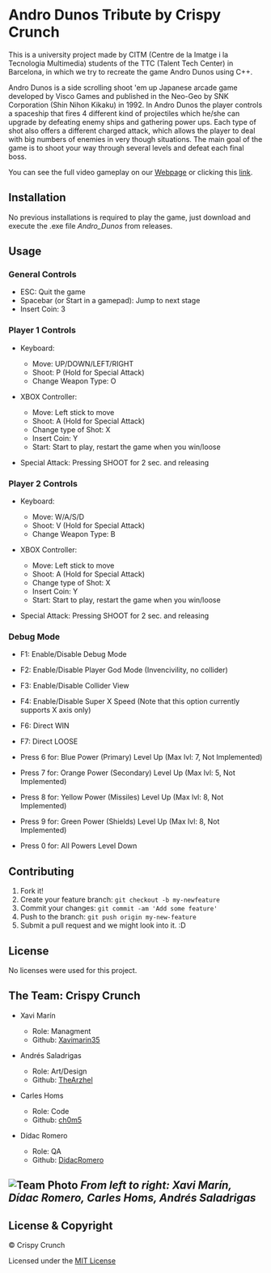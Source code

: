 ﻿# Andro Dunos Tribute by Crispy Crunch
This is a university project made by CITM (Centre de la Imatge i la Tecnologia Multimedia) students of the TTC (Talent Tech Center) in Barcelona, in which we try to recreate the game Andro Dunos using C++.

Andro Dunos is a side scrolling shoot 'em up Japanese arcade game developed by Visco Games and published in the Neo-Geo by SNK Corporation (Shin Nihon Kikaku) in 1992. In Andro Dunos the player controls a spaceship that fires 4 different kind of projectiles which he/she can upgrade by defeating enemy ships and gathering power ups. Each type of shot also offers a different charged attack, which allows the player to deal with big numbers of enemies in very though situations. The main goal of the game is to shoot your way through several levels and defeat each final boss.

You can see the full video gameplay on our [Webpage](https://goo.gl/3yk2Mg) or clicking this [link](https://goo.gl/DHgDgy).

## Installation
No previous installations is required to play the game, just download and execute the .exe file *Andro_Dunos* from releases.

## Usage
### General Controls
- ESC: Quit the game
- Spacebar (or Start in a gamepad): Jump to next stage 
- Insert Coin: 3

### Player 1 Controls
- Keyboard:
	- Move: UP/DOWN/LEFT/RIGHT
	- Shoot: P (Hold for Special Attack)
	- Change Weapon Type: O
	
- XBOX Controller:
	- Move: Left stick to move
	- Shoot: A (Hold for Special Attack)
	- Change type of Shot: X
	- Insert Coin: Y
	- Start: Start to play, restart the game when you win/loose

- Special Attack: Pressing SHOOT for 2 sec. and releasing

### Player 2 Controls
- Keyboard:
	- Move: W/A/S/D
	- Shoot: V (Hold for Special Attack)
	- Change Weapon Type: B
	
- XBOX Controller:
	- Move: Left stick to move
	- Shoot: A (Hold for Special Attack)
	- Change type of Shot: X
	- Insert Coin: Y
	- Start: Start to play, restart the game when you win/loose

- Special Attack: Pressing SHOOT for 2 sec. and releasing

### Debug Mode
- F1: Enable/Disable Debug Mode
- F2: Enable/Disable Player God Mode (Invencivility, no collider)
- F3: Enable/Disable Collider View
- F4: Enable/Disable Super X Speed (Note that this option currently supports X axis only)
- F6: Direct WIN
- F7: Direct LOOSE

- Press 6 for: Blue Power (Primary) Level Up (Max lvl: 7, Not Implemented)
- Press 7 for: Orange Power (Secondary) Level Up (Max lvl: 5, Not Implemented)
- Press 8 for: Yellow Power (Missiles) Level Up (Max lvl: 8, Not Implemented)
- Press 9 for: Green Power (Shields) Level Up (Max lvl: 8, Not Implemented)
- Press 0 for: All Powers Level Down

## Contributing
1. Fork it!
2. Create your feature branch: `git checkout -b my-newfeature`
3. Commit your changes: `git commit -am 'Add some
feature'`
4. Push to the branch: `git push origin my-new-feature`
5. Submit a pull request and we might look into it. :D

## License
No licenses were used for this project.

## The Team: Crispy Crunch
* Xavi Marín
  * Role: Managment
  * Github: [Xavimarin35](https://github.com/xavimarin35)

* Andrés Saladrigas
  * Role: Art/Design
  * Github: [TheArzhel](https://github.com/TheArzhel)

* Carles Homs 
  * Role: Code
  * Github: [ch0m5](https://github.com/ch0m5)

* Dídac Romero
  * Role: QA
  * Github: [DidacRomero](https://github.com/DidacRomero)

![Team Photo](https://raw.githubusercontent.com/ch0m5/Project_1/master/Wiki%20Material/Logo_%26_Team/Team_Photo.jpeg)
*From left to right: Xavi Marín, Dídac Romero, Carles Homs, Andrés Saladrigas*
 ---
## License & Copyright 

© Crispy Crunch

Licensed under the [MIT License](LICENSE.txt)

